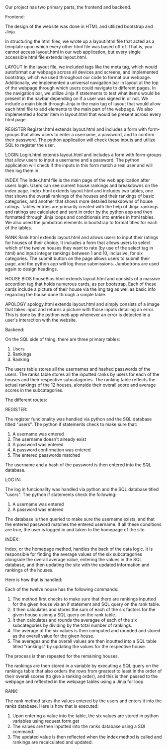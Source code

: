 Our project has two primary parts, the frontend and backend.

Frontend:

The design of the website was done in HTML and utilized bootstrap and Jinja.

In structuring the html files, we wrote up a layout.html file that acted as a template upon which every other html file was based off of. That is, you cannot access layout.html
in our web application, but every single accessible html file extends layout.html.

LAYOUT
In the layout file, we included tags like the meta tag, which would autoformat our webpage across all devices and screens, and implemented bootstrap, which we used throughout our code to format our webpage.
Additionally, we implemented a universal navigation bar in layout at the top of the webpage through which users could navigate to different pages. In the navigation bar, we utilize Jinja
if statements to test what items would be present in the navbar depending on if a user was signed in or not. We include a main block through Jinja in the main tag of layout that would allow each html file to add elements to the main part of the webpage.
We also implemented a footer item in layout.html that would be present across every html page.

REGISTER
Register.html extends layout.html and includes a form with form-groups that allow users to enter a username, a password, and to confirm their password. The python application will check these inputs and utilize SQL to register the user.

LOGIN
Login.html extends layout.html and includes a form with form-groups that allow users to input a username and a password. The python application will check if the inputs in this form match a real user and will then log them in.

INDEX
The index.html file is the main page of the web application after users login. Users can see current house rankings and breakdowns on the index page.
Index.html extends layout.html and includes two tables, one that shows the overall rankings of the houses and their rankings of basic categories, and another that shows more detailed breakdowns of house ratings.
Tables entries are primarily created with the help of Jinja: rankings and ratings are calculated and sent in order by the python app and then formatted through Jinja loops and conditionals into entries in html tables.
We also used the jumbotron elements in bootstrap to format titles for each of the tables.

RANK
Rank.html extends layout.html and allows users to input their ratings for houses of their choice. It includes a form that allows users to select which of the twelve houses they want to rate (by use of the select tag in html)
and input integer rankings between 1 and 10, inclusive, for six categories. The submit button on the page allows users to submit their page, and the python app will log those submissions. Jumbotrons are used again to design headings.

HOUSE BIOS
houseBios.html extends layout.html and consists of a massive accordion tag that holds numerous cards, as per bootstrap. Each of these cards include a picture of their house via the img tag as well as basic info regarding the house done 
through a simple table.
 
APOLOGY
apology.html extends layout.html and simply consists of a image that takes input and returns a picture with those inputs detailing an error. This is done by the python web app whenever an error is detected in a user's interaction with the website.


Backend:

On the SQL side of thing, there are three primary tables:
1. Users
2. Rankings
3. Ranking

The users table stores all the usernames and hashed passwords of the users.
The ranks table stores all the inputted ranks by users for each of the houses and their respective subcatagories.
The ranking table reflects the actual rankings of the 12 houses, alonside their overall score and average scores in the subcatagories.

The different routes:

REGISTER:

The register funcionality was handled via python and the SQL database titled "users".
The python if statements check to make sure that:
1. A username was entered
2. The username doesn't already exist
2. A password was entered
3. A password confirmation was entered
3. The entered passwords matched

The username and a hash of the password is then entered into the SQL database.

LOG IN:

The log in funcionality was handled via python and the SQL database titled "users".
The python if statements check the following:
1. A username was entered
2. A password was entered

The database is then queried to make sure the username exists, and that the entered password
matches the entered username. If all these conditions are true, the user is logged in and
taken to the homepage of the site.

INDEX:

Index, or the homepage method, handles the back of the data logic.
It is responsible for finding the average values of the six subcatagories
alongside the overall average value, entering the values in the SQL database,
and then updating the site with the updated information and rankings of the houses.

Here is how that is handled:

Each of the twelve house has the following commands:
1. The method first checks to make sure that there are rankings inputted for the given house via an if statement and SQL query on the rank table.
2. It then calculates and stores the sum of each of the six factors for the given house usinng a SQL query on the rank table.
3. It then calculates and rounds the averagae of each of the six subcategories by dividing by the total number of rankings.
4. The average of the six values is then computed and rounded and stored as the overall value for the given house.
5. The averages and the overall values are then inputted into a SQL table titled "rankings" by updating the values for the respective house.

The process is then repeated for the remaining houses.

The rankings are then stored in a variable by executing a SQL query on the rankings table that also orders the rows from
greatest to least in the order of their overall scores (to give a ranking order), and this is then passed to the webpage
and reflected in the webpage tables using a Jinja for loop.

RANK:

The rank method takes the values entered by the users and enters it into the ranks database.
Here is how that is executed:
1. Upon entering a value into the table, the six values are stored in python variables using request.form.get
2. The values are then inputted into the ranks database using a SQl command.
3. The updated value is then reflected when the index method is called and rankings are recalculated and updated.